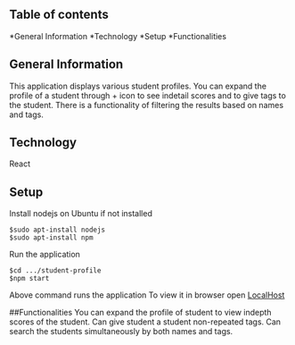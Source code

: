 ## Table of contents
*General Information
*Technology
*Setup
*Functionalities
 

## General Information
This application displays various student profiles.
You can expand the profile of a student through + icon to see indetail scores and to give tags to the student. 
There is a functionality of filtering the results based on names and tags.

## Technology
React

## Setup
Install nodejs on Ubuntu if not installed
```
$sudo apt-install nodejs
$sudo apt-install npm
```
Run the application
```
$cd .../student-profile
$npm start
```
Above command runs the application
To view it in browser open [LocalHost](http://localhost:3000)

##Functionalities
You can expand the profile of student to view indepth scores of the student.
Can give student a student non-repeated tags.
Can search the students simultaneously by both names and tags.


